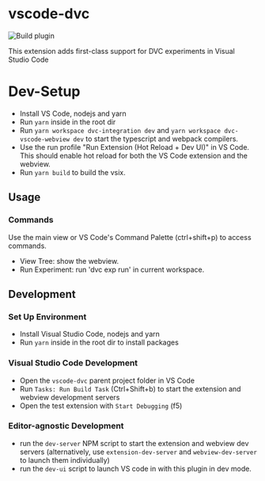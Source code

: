 # vscode-dvc

![Build plugin](https://github.com/iterative/vscode-dvc/workflows/Build%20plugin/badge.svg)

This extension adds first-class support for DVC experiments in Visual Studio
Code

# Dev-Setup

- Install VS Code, nodejs and yarn
- Run `yarn` inside in the root dir
- Run `yarn workspace dvc-integration dev` and
  `yarn workspace dvc-vscode-webview dev` to start the typescript and webpack
  compilers.
- Use the run profile "Run Extension (Hot Reload + Dev UI)" in VS Code. This
  should enable hot reload for both the VS Code extension and the webview.
- Run `yarn build` to build the vsix.

## Usage

### Commands

Use the main view or VS Code's Command Palette (ctrl+shift+p) to access
commands.

- View Tree: show the webview.
- Run Experiment: run 'dvc exp run' in current workspace.

## Development

### Set Up Environment

- Install Visual Studio Code, nodejs and yarn
- Run `yarn` inside in the root dir to install packages

### Visual Studio Code Development

- Open the `vscode-dvc` parent project folder in VS Code
- Run `Tasks: Run Build Task` (Ctrl+Shift+b) to start the extension and webview
  development servers
- Open the test extension with `Start Debugging` (f5)

### Editor-agnostic Development

- run the `dev-server` NPM script to start the extension and webview dev servers
  (alternatively, use `extension-dev-server` and `webview-dev-server` to launch
  them individually)
- run the `dev-ui` script to launch VS code in with this plugin in dev mode.
